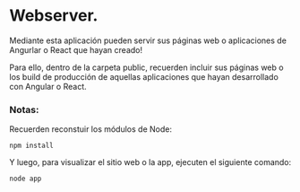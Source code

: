 # Webserver.

Mediante esta aplicación pueden servir sus páginas web o aplicaciones de Angurlar o React que hayan creado!

Para ello, dentro de la carpeta public, recuerden incluir sus páginas web o los build de producción de aquellas aplicaciones que hayan desarrollado con Angular o React.

### Notas:

Recuerden reconstuir los módulos de Node:

```
npm install
```

Y luego, para visualizar el sitio web o la app, ejecuten el siguiente comando:

```
node app
```